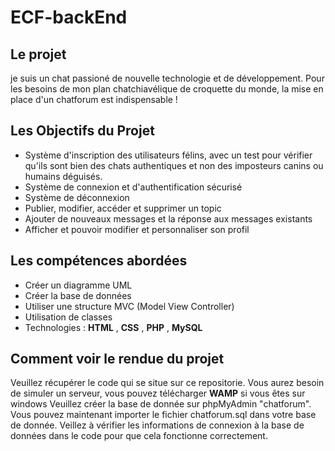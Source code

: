 # ECF-backEnd

## Le projet 

je suis un chat passioné de nouvelle technologie et de développement. Pour les besoins de mon plan chatchiavélique de croquette du monde, la mise en place d'un chatforum est indispensable !

## Les Objectifs du Projet 

- Système d'inscription des utilisateurs félins, avec un test pour vérifier qu'ils sont bien des chats authentiques et non des imposteurs canins ou humains déguisés.
- Système de connexion et d'authentification sécurisé
- Système de déconnexion
- Publier, modifier, accéder et supprimer un topic
- Ajouter de nouveaux messages et la réponse aux messages existants
- Afficher et pouvoir modifier et personnaliser son profil


## Les compétences abordées 

- Créer un diagramme UML 
- Créer la base de données 
- Utiliser une structure MVC (Model View Controller)
- Utilisation de classes 
- Technologies : **HTML** , **CSS** , **PHP** , **MySQL**


## Comment voir le rendue du projet 

Veuillez récupérer le code qui se situe sur ce repositorie.
Vous aurez besoin de simuler un serveur, vous pouvez télécharger **WAMP** si vous êtes sur windows
Veuillez créer la base de donnée sur phpMyAdmin "chatforum". 
Vous pouvez maintenant importer le fichier chatforum.sql dans votre base de donnée.
Veillez à vérifier les informations de connexion à la base de données dans le code pour que cela fonctionne correctement.   
